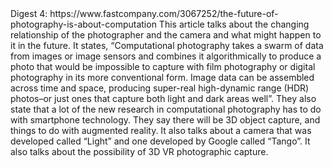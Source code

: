 <!DOCTYPE html>
<html>
  <head>
    <meta charset="utf-8">
    <title></title>
  </head>
  <body>
    Digest 4:
https://www.fastcompany.com/3067252/the-future-of-photography-is-about-computation
This article talks about the changing relationship of the photographer and the camera and what might happen to it in the future. It states, “Computational photography takes a swarm of data from images or image sensors and combines it algorithmically to produce a photo that would be impossible to capture with film photography or digital photography in its more conventional form. Image data can be assembled across time and space, producing super-real high-dynamic range (HDR) photos–or just ones that capture both light and dark areas well”. They also state that a lot of the new research in computational photography has to do with smartphone technology. They say there will be 3D object capture, and things to do with augmented reality. It also talks about a camera that was developed called “Light” and one developed by Google called “Tango”. It also talks about the possibility of 3D VR photographic capture.

  </body>
</html>
